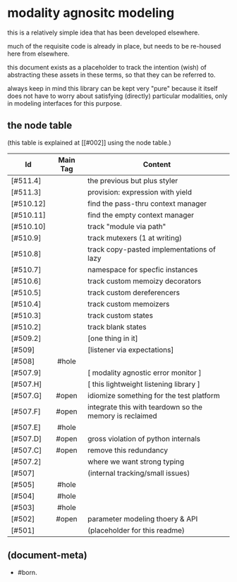 # modality agnositc modeling

this is a relatively simple idea that has been developed elsewhere.

much of the requisite code is already in place, but needs to be re-housed
here from elsewhere.

this document exists as a placeholder to track the intention (wish)
of abstracting these assets in these terms, so that they can be referred
to.

always keep in mind this library can be kept very "pure" because it itself
does not have to worry about satisfying (directly) particular modalities,
only in modeling interfaces for this purpose.




## <a name="node-table"></a>the node table

(this table is explained at [\[#002\]] using the node table.)

|Id                         | Main Tag | Content
|---------------------------|:-----:|-
|[#511.4]                   |       | the previous but plus styler
|[#511.3]                   |       | provision: expression with yield
|[#510.12]                  |       | find the pass-thru context manager
|[#510.11]                  |       | find the empty context manager
|[#510.10]                  |       | track "module via path"
|[#510.9]                   |       | track mutexers (1 at writing)
|[#510.8]                   |       | track copy-pasted implementations of lazy
|[#510.7]                   |       | namespace for specfic instances
|[#510.6]                   |       | track custom memoizy decorators
|[#510.5]                   |       | track custom dereferencers
|[#510.4]                   |       | track custom memoizers
|[#510.3]                   |       | track custom states
|[#510.2]                   |       | track blank states
|[#509.2]                   |       | [one thing in it]
|[#509]                     |       | [listener via expectations]
|[#508]                     | #hole |
|[#507.9]                   |       | [ modality agnostic error monitor ]
|[#507.H]                   |       | [ this lightweight listening library ]
|[#507.G]                   | #open | idiomize something for the test platform
|[#507.F]                   | #open | integrate this with teardown so the memory is reclaimed
|[#507.E]                   | #hole |
|[#507.D]                   | #open | gross violation of python internals
|[#507.C]                   | #open | remove this redundancy
|[#507.2]                   |       | where we want strong typing
|[#507]                     |       | (internal tracking/small issues)
|[#505]                     | #hole |
|[#504]                     | #hole |
|[#503]                     | #hole |
|[#502]                     | #open | parameter modeling thoery & API
|[#501]                     |       | (placeholder for this readme)




## (document-meta)

  - #born.
